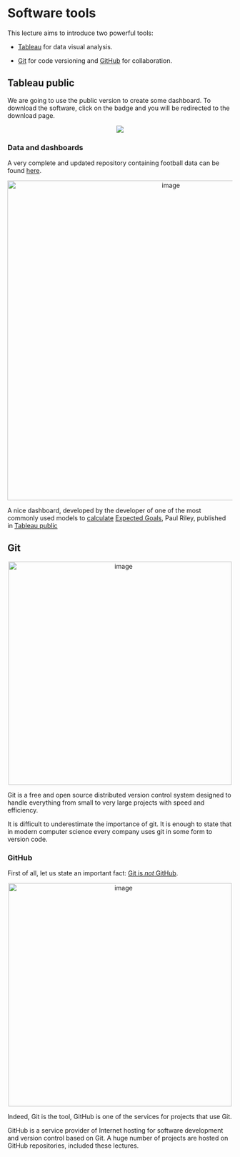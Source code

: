 # Software tools

This lecture aims to introduce two powerful tools: 

- [Tableau](https://www.tableau.com/products/public/) for data visual analysis.

- [Git](https://git-scm.com/) for code versioning and [GitHub](https://github.com) for collaboration.

## Tableau public

We are going to use the public version to create some dashboard. 
To download the software, click on the badge and you will be redirected to the download page.

<p align="center">
    <a href = "https://www.tableau.com/products/public/download">
        <img src="https://img.shields.io/badge/Tableau-Public-%234e79A7">
    </a>
</p>

### Data and dashboards

A very complete and updated repository containing football data can be found [here](https://github.com/octonion/soccer). 

<p align="center">
    <img width="716" alt="image" src="https://user-images.githubusercontent.com/49638680/160803271-0df22bcf-00c2-468d-900f-cbfbef9598cb.png">
</p>

A nice dashboard, developed by the developer of one of the most commonly used models to [calculate](https://differentgame.wordpress.com/2012/12/29/shot-position-average-model-spam/) [Expected Goals](https://herfootballhub.com/data-metrics-explained-expected-goals-xg/#:~:text=%E2%80%9CExpected%20goals%20(or%20xG),before%20the%20shot%20was%20taken.), Paul Riley, published in [Tableau public](https://public.tableau.com/app/profile/paul.riley/viz/PremierLeagueShotMap201920/Dashboard1?publish=yes)

## Git

<p align="center">
    <img width="500" alt="image" src="https://upload.wikimedia.org/wikipedia/commons/thumb/e/e0/Git-logo.svg/640px-Git-logo.svg.png">
</p>

Git is a free and open source distributed version control system designed to handle everything from small to very large projects with speed and efficiency.

It is difficult to underestimate the importance of git. It is enough to state that in modern computer science every company uses git in some form to version code.

### GitHub

First of all, let us state an important fact: [Git is _not_ GitHub](https://stackoverflow.com/questions/13321556/difference-between-git-and-github).

<p align="center">
    <img width="500" alt="image" src="https://github.githubassets.com/images/modules/open_graph/github-octocat.png">
</p>

Indeed, Git is the tool, GitHub is one of the services for projects that use Git.

GitHub is a service provider of Internet hosting for software development and version control based on Git.
A huge number of projects are hosted on GitHub repositories, included these lectures.
